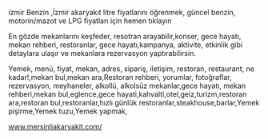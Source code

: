 izmir Benzin ,İzmir akaryakıt litre fiyatlarını öğrenmek, güncel benzin, motorin/mazot ve LPG fiyatları için hemen tıklayın

En gözde mekanlarını keşfeder, resotran arayabilir,konser, gece hayatı,   mekan rehberi, restoranlar, gece hayatı,kampanya, aktivite, etkinlik gibi detaylara ulaşır ve mekanlara rezervasyon yaptırabilirsin.

Yemek, menü, fiyat, mekan, adres, sipariş, iletişim, restoran, restaurant, ne kadar!,mekan bul,mekan ara,Restoran rehberi, yorumlar, fotoğraflar, rezervasyon, meyhaneler, alkollü, alkolsüz mekanlar,gece hayatı, mekan rehberi,mekan bul,eglence,gece hayati,kahvalti,otel,geiz,turizm,restoran ara,restoran bul,restoranlar,hızlı günlük restoranlar,steakhouse,barlar,Yemek pişirme,Yemek tuzu,Yemek yapmak,

www.mersinliakaryakit.com/
